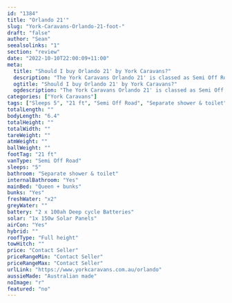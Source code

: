 ```yaml
---
id: "1384"
title: "Orlando 21'"
slug: "York-Caravans-Orlando-21-foot-"
draft: "false"
author: "Sean"
seealsolinks: "1"
section: "review"
date: "2022-10-10T22:00:09+11:00"
meta:
  title: "Should I buy Orlando 21' by York Caravans?"
  description: "The York Caravans Orlando 21' is classed as Semi Off Road, and sleeps 5 people. It is Australian made and comes in at 21 ft. It generally has Separate shower & toilet."
  ogtitle: "Should I buy Orlando 21' by York Caravans?"
  ogdescription: "The York Caravans Orlando 21' is classed as Semi Off Road, and sleeps 5 people. It is Australian made and comes in at 21 ft. It generally has Separate shower & toilet."
categories: ["York Caravans"]
tags: ["Sleeps 5", "21 ft", "Semi Off Road", "Separate shower & toilet", "Full height", "Price Unknown", "Australian made"]
totalLength: ""
bodyLength: "6.4"
totalHeight: ""
totalWidth: ""
tareWeight: ""
atmWeight: ""
ballWeight: ""
footTag: "21 ft"
vanType: "Semi Off Road"
sleeps: "5"
bathroom: "Separate shower & toilet"
internalBathroom: "Yes"
mainBed: "Queen + bunks"
bunks: "Yes"
freshWater: "x2"
greyWater: ""
battery: "2 x 100ah Deep cycle Batteries"
solar: "1x 150w Solar Panels"
airCon: "Yes"
hybrid: ""
roofType: "Full height"
towHitch: ""
price: "Contact Seller"
priceRangeMin: "Contact Seller"
priceRangeMax: "Contact Seller"
urlLink: "https://www.yorkcaravans.com.au/orlando"
aussieMade: "Australian made"
noImage: "r"
featured: "no"
---
```

